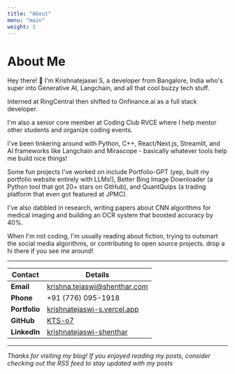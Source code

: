 ```yaml
---
title: "About"
menu: "main"
weight: 3
---
```


# About Me

Hey there! 👋 I'm Krishnatejaswi S, a developer from Bangalore, India who's super into Generative AI, Langchain, and all that cool buzzy tech stuff. 

Interned at RingCentral then shifted to Onfinance.ai as a full stack developer.

I'm also a senior core member at Coding Club RVCE where I help mentor other students and organize coding events.

I've been tinkering around with Python, C++, React/Next.js, Streamlit, and AI frameworks like Langchain and Mirascope - basically whatever tools help me build nice things!

Some fun projects I've worked on include Portfolio-GPT (yep, built my portfolio website entirely with LLMs!), Better Bing Image Downloader (a Python tool that got 20+ stars on GitHub), and QuantQuips (a trading platform that even got featured at JPMC). 

I've also dabbled in research, writing papers about CNN algorithms for medical imaging and building an OCR system that boosted accuracy by 40%.

When I'm not coding, I'm usually reading about fiction, trying to outsmart the social media algorithms, or contributing to open source projects. 
drop a hi there if you see me around!

---

| Contact | Details |
|---------|---------|
| **Email** | krishna.tejaswi@shenthar.com |
| **Phone** | +91 (776) 095-1918 |
| **Portfolio** | [krishnatejaswi-s.vercel.app](https://krishnatejaswi-s.vercel.app/) |
| **GitHub** | [KTS-o7](https://github.com/KTS-o7) |
| **LinkedIn** | [krishnatejaswi-shenthar](https://www.linkedin.com/in/krishnatejaswi-shenthar/) |

---

*Thanks for visiting my blog! If you enjoyed reading my posts, consider checking out the RSS feed to stay updated with my posts*